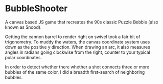 # BubbleShooter
A canvas based JS game that recreates the 90s classic Puzzle Bobble (also known as Snood).

Getting the cannon barrel to render right on swivel took a fair bit of trigonometry.  To muddy the waters,
the canvas coordinate system uses down as the positive y direction.  When drawing an arc, it also measures
angles in radians going clockwise from the right, counter to your typical polar coordinates.

In order to detect whether there whether a shot connects three or more bubbles of the same color, I did a breadth first-search of neighboring bubbles.

